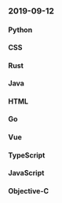 ### 2019-09-12

#### Python

#### CSS

#### Rust

#### Java

#### HTML

#### Go

#### Vue

#### TypeScript

#### JavaScript

#### Objective-C
